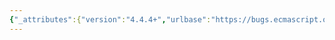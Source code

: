 ```yaml
---
{"_attributes":{"version":"4.4.4+","urlbase":"https://bugs.ecmascript.org/","maintainer":"dherman@mozilla.com"},"bug":{"bug_id":2632,"creation_ts":"2014-04-10 16:34:00 -0700","short_desc":"8.1.1.4.8: HasSuperBinding() doesn't have \"Heading 5\" paragraph style","delta_ts":"2014-04-29 23:02:23 -0700","product":"Draft for 6th Edition","component":"editorial issue","version":"Rev 23: April 5, 2014 Draft","rep_platform":"All","op_sys":"All","bug_status":"RESOLVED","resolution":"FIXED","priority":"Normal","bug_severity":"enhancement","everconfirmed":true,"reporter":{"uid":"jorendorff","name":"Jason Orendorff"},"assigned_to":{"uid":"allen","name":"Allen Wirfs-Brock"},"long_desc":[{"commentid":7662,"comment_count":0,"who":{"uid":"jorendorff","name":"Jason Orendorff"},"bug_when":"2014-04-10 16:34:35 -0700","thetext":"...So it doesn't get its own section number.\n\n(I don't think I should tweak the HTML version for this one, because it would affect other subsection numbers.)"},{"commentid":7681,"comment_count":1,"who":{"uid":"allen","name":"Allen Wirfs-Brock"},"bug_when":"2014-04-11 15:47:14 -0700","thetext":"fixed in rev24 editor's draft"},{"commentid":8038,"comment_count":2,"who":{"uid":"allen","name":"Allen Wirfs-Brock"},"bug_when":"2014-04-29 23:02:23 -0700","thetext":"fixed in rev24"}]}}
---
```

